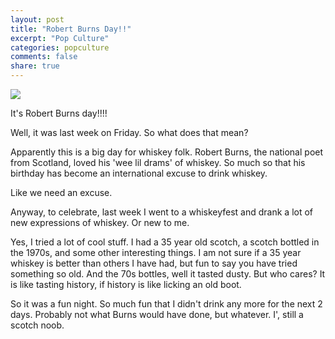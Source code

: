 ```yaml
---
layout: post
title: "Robert Burns Day!!"
excerpt: "Pop Culture"
categories: popculture
comments: false
share: true
---
```


![](https://img.thewhiskyexchange.com/900/blend_arr1.jpg)





It's Robert Burns day!!!!



Well, it was last week on Friday. So what does that mean?


Apparently this is a big day for whiskey folk. Robert Burns, the national poet from Scotland, loved his 'wee lil drams' of whiskey. So much so that his birthday has become an international excuse to drink whiskey.


Like we need an excuse.


Anyway, to celebrate, last week I went to a whiskeyfest and drank a lot of new expressions of whiskey. Or new to me.



Yes, I tried a lot of cool stuff. I had a 35 year old scotch, a scotch bottled in the 1970s, and some other interesting things. I am not sure if a 35 year whiskey is better than others I have had, but fun to say you have tried something so old. And the 70s bottles, well it tasted dusty. But who cares? It is like tasting history, if history is like licking an old boot.





So it was a fun night. So much fun that I didn't drink any more for the next 2 days. Probably not what Burns would have done, but whatever. I', still a scotch noob.

















